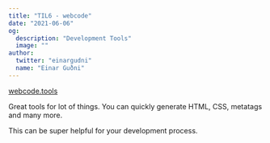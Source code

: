 ```yaml
---
title: "TIL6 - webcode"
date: "2021-06-06"
og:
  description: "Development Tools"
  image: ""
author:
  twitter: "einargudni"
  name: "Einar Guðni"
---
```


[webcode.tools](webcode.tools)

Great tools for lot of things.
You can quickly generate HTML, CSS, metatags and many more.

This can be super helpful for your development process.
